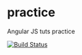 practice
========

Angular JS tuts practice


[![Build Status](https://drone.io/github.com/stinkyfingers/practice/status.png)](https://drone.io/github.com/stinkyfingers/practice/latest)
